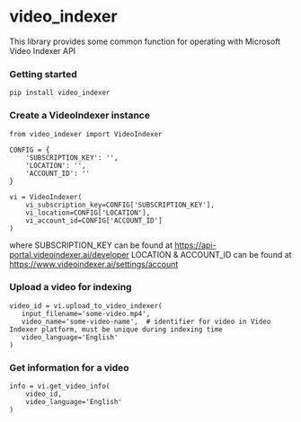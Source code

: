 # video_indexer

This library provides some common function for operating with Microsoft Video Indexer API

### Getting started
```
pip install video_indexer
```

### Create a VideoIndexer instance
```
from video_indexer import VideoIndexer

CONFIG = {
    'SUBSCRIPTION_KEY': '',
    'LOCATION': '',
    'ACCOUNT_ID': ''
}

vi = VideoIndexer(
    vi_subscription_key=CONFIG['SUBSCRIPTION_KEY'],
    vi_location=CONFIG['LOCATION'],
    vi_account_id=CONFIG['ACCOUNT_ID']
)
```
where
SUBSCRIPTION_KEY can be found at https://api-portal.videoindexer.ai/developer
LOCATION & ACCOUNT_ID can be found at https://www.videoindexer.ai/settings/account

### Upload a video for indexing
```
video_id = vi.upload_to_video_indexer(
   input_filename='some-video.mp4',
   video_name='some-video-name',  # identifier for video in Video Indexer platform, must be unique during indexing time
   video_language='English'
)
```

### Get information for a video
```
info = vi.get_video_info(
    video_id,
    video_language='English'
)
```